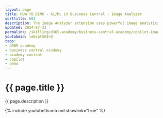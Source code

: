 ```yaml
---
layout: page
title: HOW TO DEMO - AI/ML in Business Central - Image Analyzer
sorttitle: 001
description: The Image Analyzer extension uses powerful image analytics provided by the Computer Vision API for Azure Cognitive Services to detect attributes in the images that you import for items and contact persons, so you can easily review and assign them. For items, attributes could be whether the item is a table or a car, and whether it is red or blue. For contact persons, attributes can be gender or age.
updated: 2024-07-31
permalink: /skilling/d365-academy/business-central-academy/copilot-imageanalyzer
youtubeid: leGsptSBInQ
tags: 
- d365 academy
- business central academy
- academy content
- copilot
- demo
---
```


# {{ page.title }}

{{ page.description }}

{% include youtubethumb.md showlink="true" %}
